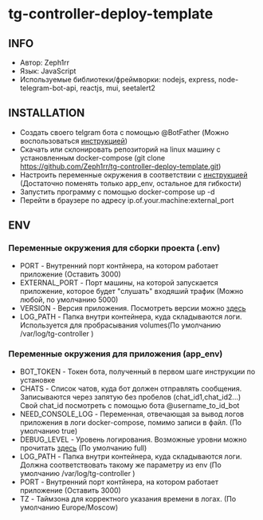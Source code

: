 # tg-controller-deploy-template


## INFO

- Автор: Zeph1rr
- Язык: JavaScript
- Используемые библиотеки/фреймворки: nodejs, express, node-telegram-bot-api, reactjs, mui, seetalert2

## INSTALLATION

- Создать своего telgram бота с помощью @BotFather (Можно воспользоваться [инструкцией](https://botcreators.ru/blog/kak-sozdat-svoego-bota-v-botfather/))
- Скачать или склонировать репозиторий на linux машину с установленным docker-compose (git clone https://github.com/Zeph1rr/tg-controller-deploy-template.git)
- Настроить переменные окружения в соответствии с [инструкцией](#ENV) (Достаточно поменять только app_env, остальное для гибкости)
- Запустить программу с помощью docker-compose up -d
- Перейти в браузере по адресу ip.of.your.machine:external_port


## ENV

### Переменные окружения для сборки проекта (.env)

- PORT - Внутренний порт контйнера, на котором работает приложение (Оставить 3000)
- EXTERNAL_PORT - Порт машины, на которой запускается приложение, которое будет "слушать" входяший трафик (Можно любой, по умолчанию 5000)
- VERSION - Версия приложения. Посмотреть версии можно [здесь](https://hub.docker.com/repository/registry-1.docker.io/zeph1rrio/tg-controller/general)
- LOG_PATH - Папка внутри контейнера, куда складываются логи. Используется для пробрасывания volumes(По умолчанию /var/log/tg-controller
)

### Переменные окружения для приложения (app_env)

- BOT_TOKEN - Токен бота, полученный в первом шаге инструкции по установке
- CHATS - Список чатов, куда бот должен отправлять сообщения. Записываются через запятую без пробелов (chat_id1,chat_id2...) Свой chat_id посмотреть с помощью бота @username_to_id_bot
- NEED_CONSOLE_LOG - Переменная, отвечающая за вывод логов приложения в логи docker-compose, помимо записи в файл. (По умолчанию true)
- DEBUG_LEVEL - Уровень логирования. Возможные уровни можно прочитать [здесь](https://github.com/Zeph1rr/logging-middleware-express) (По умолчанию full)
- LOG_PATH - Папка внутри контейнера, куда складываются логи. Должна соответствовать такому же параметру из env (По умолчанию /var/log/tg-controller
)
- PORT - Внутренний порт контйнера, на котором работает приложение (Оставить 3000)
- TZ - Таймзона для корректного указания времени в логах. (По умолчанию Europe/Moscow)